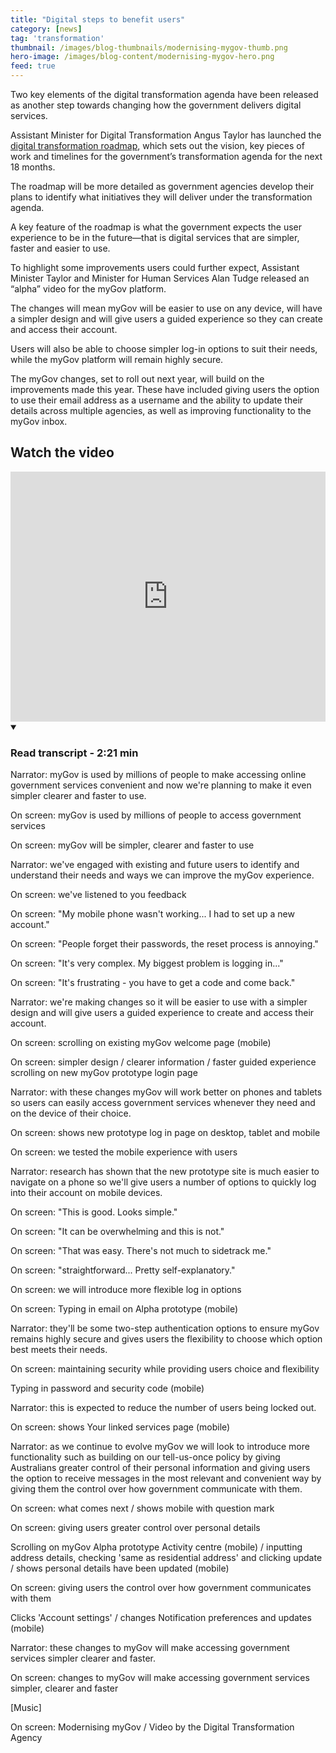 ```yaml
---
title: "Digital steps to benefit users"
category: [news]
tag: 'transformation'
thumbnail: /images/blog-thumbnails/modernising-mygov-thumb.png
hero-image: /images/blog-content/modernising-mygov-hero.png
feed: true
---
```

 
Two key elements of the digital transformation agenda have been released as another step towards changing how the government delivers digital services.
 
Assistant Minister for Digital Transformation Angus Taylor has launched the [digital transformation roadmap](/what-we-do/transformation-agenda/), which sets out the vision, key pieces of work and timelines for the government’s transformation agenda for the next 18 months.
 
The roadmap will be more detailed as government agencies develop their plans to identify what initiatives they will deliver under the transformation agenda.
 
A key feature of the roadmap is what the government expects the user experience to be in the future—that is digital services that are simpler, faster and easier to use.
 
To highlight some improvements users could further expect, Assistant Minister Taylor and Minister for Human Services Alan Tudge released an “alpha” video for the myGov platform.
 
The changes will mean myGov will be easier to use on any device, will have a simpler design and will give users a guided experience so they can create and access their account.
 
Users will also be able to choose simpler log-in options to suit their needs, while the myGov platform will remain highly secure.
 
The myGov changes, set to roll out next year, will build on the improvements made this year. These have included giving users the option to use their email address as a username and the ability to update their details across multiple agencies, as well as improving functionality to the myGov inbox.

## Watch the video

<div class="youtube-embed">
  <iframe width="100%" height="400" src="https://www.youtube.com/embed/GDWQ4ayr5D8" frameborder="0" allowfullscreen></iframe>
  <details open data-label="content-accordion-1-example" aria-expanded="false">
    <summary><h3>Read transcript - 2:21 min</h3></summary>
    <div class="accordion-panel" markdown="1">
    
Narrator: myGov is used by millions of people to make accessing online government services convenient and now we're planning to make it even simpler clearer and faster to use.

On screen: myGov is used by millions of people to access government services

On screen: myGov will be simpler, clearer and faster to use

Narrator: we've engaged with existing and future users to identify and understand their needs and ways we can improve the myGov experience.

On screen: we've listened to you feedback

On screen: "My mobile phone wasn't working... I had to set up a new account."

On screen: "People forget their passwords, the reset process is annoying."

On screen: "It's very complex. My biggest problem is logging in..."

On screen: "It's frustrating - you have to get a code and come back."

Narrator: we're making changes so it will be easier to use with a simpler design and will give users a guided experience to create and access their account.

On screen: scrolling on existing myGov welcome page (mobile)
	
On screen: simpler design / clearer information / faster guided experience  scrolling on new myGov prototype login page

Narrator: with these changes myGov will work better on phones and tablets so users can easily access government services whenever they need and on the device of their choice.

On screen: shows new prototype log in page on desktop, tablet and mobile

On screen: we tested the mobile experience with users

Narrator: research has shown that the new prototype site is much easier to navigate on a phone so we'll give users a number of options to quickly log into their account on mobile devices.

On screen: "This is good. Looks simple."

On screen: "It can be overwhelming and this is not."

On screen: "That was easy. There's not much to sidetrack me."

On screen: "straightforward... Pretty self-explanatory."

On screen: we will introduce more flexible log in options

On screen: Typing in email on Alpha prototype (mobile)
	
Narrator: they'll be some two-step authentication options to ensure myGov remains highly secure and gives users the flexibility to choose which option best meets their needs.

On screen: maintaining security while providing users choice and flexibility

Typing in password and security code (mobile)

Narrator: this is expected to reduce the number of users being locked out.

On screen: shows Your linked services page (mobile)

Narrator: as we continue to evolve myGov we will look to introduce more functionality such as building on our tell-us-once policy by giving Australians greater control of their personal information and giving users the option to receive messages in the most relevant and convenient way by giving them the control over how government communicate with them.

On screen: what comes next / shows mobile with question mark

On screen: giving users greater control over personal details

Scrolling on myGov Alpha prototype Activity centre (mobile) / inputting address details, checking 'same as residential address' and clicking update / shows personal details have been updated (mobile)

On screen: giving users the control over how government communicates with them

Clicks 'Account settings' / changes Notification preferences and updates (mobile)

Narrator: these changes to myGov will make accessing government services simpler clearer and faster.

On screen: changes to myGov will make accessing government services simpler, clearer and faster

[Music]

On screen: Modernising myGov / Video by the Digital Transformation Agency 

</div>
  </details>
</div>
